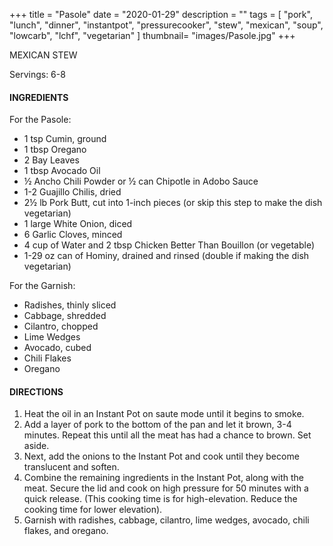 +++
title = "Pasole"
date = "2020-01-29"
description = ""
tags = [
    "pork",
    "lunch",
    "dinner",
    "instantpot",
    "pressurecooker",
    "stew",
    "mexican",
    "soup",
    "lowcarb",
    "lchf",
    "vegetarian"
]
thumbnail= "images/Pasole.jpg"
+++

MEXICAN STEW 

Servings: 6-8 <!--more-->

#### INGREDIENTS 

For the Pasole: 

* 1 tsp Cumin, ground 
* 1 tbsp Oregano
* 2 Bay Leaves 
* 1 tbsp Avocado Oil 
* ½ Ancho Chili Powder or ½ can Chipotle in Adobo Sauce 
* 1-2 Guajillo Chilis, dried
* 2½ lb Pork Butt, cut into 1-inch pieces (or skip this step to make the dish vegetarian) 
* 1 large White Onion, diced 
* 6 Garlic Cloves, minced 
* 4 cup of Water and 2 tbsp Chicken Better Than Bouillon (or vegetable)
* 1-29 oz can of Hominy, drained and rinsed (double if making the dish vegetarian) 

For the Garnish: 

* Radishes, thinly sliced
* Cabbage, shredded     
* Cilantro, chopped  
* Lime Wedges 
* Avocado, cubed 
* Chili Flakes 
* Oregano 
  
#### DIRECTIONS 

1. Heat the oil in an Instant Pot on saute mode until it begins to smoke. 
2. Add a layer of pork to the bottom of the pan and let it brown, 3-4 minutes. Repeat this until all the meat has had a chance to brown. Set aside. 
3. Next, add the onions to the Instant Pot and cook until they become translucent and soften. 
4. Combine the remaining ingredients in the Instant Pot, along with the meat. Secure the lid and cook on high pressure for 50 minutes with a quick release. (This cooking time is for high-elevation. Reduce the cooking time for lower elevation). 
5. Garnish with radishes, cabbage, cilantro, lime wedges, avocado, chili flakes, and oregano.    
